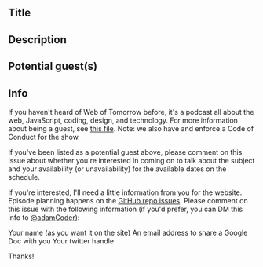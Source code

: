 ## Title

## Description

## Potential guest(s)

## Info

If you haven't heard of Web of Tomorrow before, it's a podcast all about the web, JavaScript, coding, design, and technology. For more information about being a guest, see [this file](/guests.md). Note: we also have and enforce a Code of Conduct for the show.

If you've been listed as a potential guest above, please comment on this issue about whether you're interested in coming on to talk about the subject and your availability (or unavailability) for the available dates on the schedule.

If you're interested, I'll need a little information from you for the website. Episode planning happens on the [GitHub repo issues](/issues). Please comment on this issue with the following information (if you'd prefer, you can DM this info to [@adamCoder](https://twitter.com/adamcoder)):

Your name (as you want it on the site)
An email address to share a Google Doc with you
Your twitter handle

Thanks!

